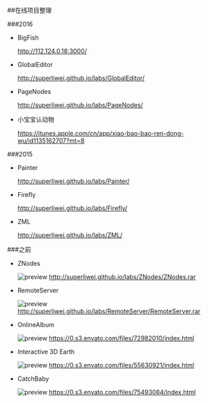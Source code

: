 ##在线项目整理

###2016

* BigFish

    http://112.124.0.18:3000/

* GlobalEditor

    http://superliwei.github.io/labs/GlobalEditor/

* PageNodes

    http://superliwei.github.io/labs/PageNodes/

* 小宝宝认动物

    https://itunes.apple.com/cn/app/xiao-bao-bao-ren-dong-wu/id1135162707?mt=8

###2015

* Painter

	http://superliwei.github.io/labs/Painter/

* Firefly

    http://superliwei.github.io/labs/Firefly/

* ZML

    http://superliwei.github.io/labs/ZML/

###之前

* ZNodes

    ![preview](http://superliwei.github.io/labs/ZNodes/preview.png)
	http://superliwei.github.io/labs/ZNodes/ZNodes.rar

* RemoteServer

    ![preview](http://superliwei.github.io/labs/RemoteServer/preview.png)
	http://superliwei.github.io/labs/RemoteServer/RemoteServer.rar

* OnlineAlbum

    ![preview](http://superliwei.github.io/labs/OnlineAlbum/preview.jpg)
    https://0.s3.envato.com/files/72982010/index.html

* Interactive 3D Earth

    ![preview](http://superliwei.github.io/labs/EarthPrj/preview.jpg)
    https://0.s3.envato.com/files/55630921/index.html

* CatchBaby

    ![preview](http://superliwei.github.io/labs/CatchBaby/preview.jpg)
    https://0.s3.envato.com/files/75493084/index.html